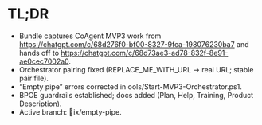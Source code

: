 # TL;DR
- Bundle captures CoAgent MVP3 work from https://chatgpt.com/c/68d276f0-bf00-8327-9fca-198076230ba7 and hands off to https://chatgpt.com/c/68d73ae3-ad78-832f-8e91-ae0cec7002a0.
- Orchestrator pairing fixed (REPLACE_ME_WITH_URL → real URL; stable pair file).
- “Empty pipe” errors corrected in 	ools/Start-MVP3-Orchestrator.ps1.
- BPOE guardrails established; docs added (Plan, Help, Training, Product Description).
- Active branch: ix/empty-pipe.

